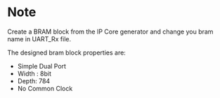 # Note
Create a BRAM block from the IP Core generator and change you bram name in UART_Rx file.

The designed bram block properties are:
* Simple Dual Port
* Width : 8bit
* Depth: 784
* No Common Clock

